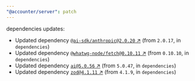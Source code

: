 ```yaml
---
"@accounter/server": patch
---
```

dependencies updates:
  - Updated dependency [`@ai-sdk/anthropic@2.0.20` ↗︎](https://www.npmjs.com/package/@ai-sdk/anthropic/v/2.0.20) (from `2.0.17`, in `dependencies`)
  - Updated dependency [`@whatwg-node/fetch@0.10.11` ↗︎](https://www.npmjs.com/package/@whatwg-node/fetch/v/0.10.11) (from `0.10.10`, in `dependencies`)
  - Updated dependency [`ai@5.0.56` ↗︎](https://www.npmjs.com/package/ai/v/5.0.56) (from `5.0.47`, in `dependencies`)
  - Updated dependency [`zod@4.1.11` ↗︎](https://www.npmjs.com/package/zod/v/4.1.11) (from `4.1.9`, in `dependencies`)
